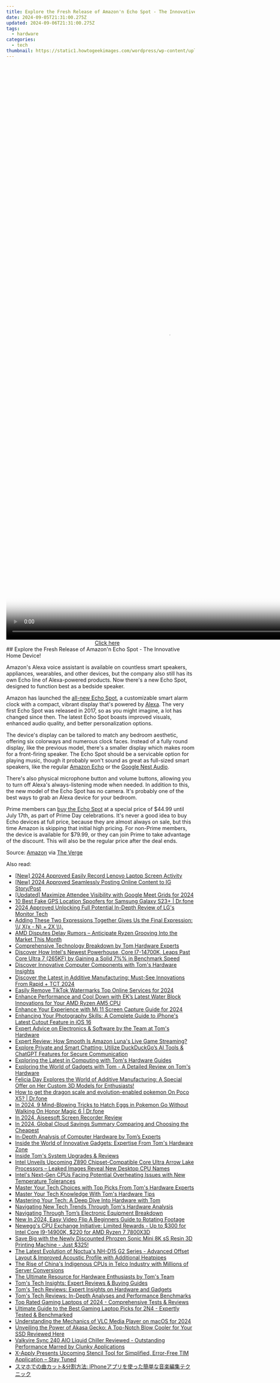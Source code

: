 ```yaml
---
title: Explore the Fresh Release of Amazon'n Echo Spot - The Innovative Home Device!
date: 2024-09-05T21:31:00.275Z
updated: 2024-09-06T21:31:00.275Z
tags:
  - hardware
categories:
  - tech
thumbnail: https://static1.howtogeekimages.com/wordpress/wp-content/uploads/2024/07/echo-spot-2nd-gen-hero.jpg
---
```


<!-- affiliate ads begin -->
<span id="2135472">
					<video width="864" height="1536" style="cursor:pointer"
           poster="//a.impactradius-go.com/display-clicktoplayimage/2135472.png"
           onclick="if(!this.playClicked){this.play();this.setAttribute('controls',true);this.playClicked=true;}">
	   <source src="//a.impactradius-go.com/display-ad/18498-2135472">
	   <img src="//a.impactradius-go.com/display-clicktoplayimage/2135472.png" style="border: none; height: 100%; width: 100%; object-fit: contain">
	</video>
	<div style="width:540px;text-align:center"><a href="javascript:window.open(decodeURIComponent('https%3A%2F%2Funicoeye.pxf.io%2Fc%2F5597632%2F2135472%2F18498'), '_blank');void(0);">Click here</a></div>
</span>
<img height="0" width="0" src="https://imp.pxf.io/i/5597632/2135472/18498" style="position:absolute;visibility:hidden;" border="0" />
<!-- affiliate ads end -->
## Explore the Fresh Release of Amazon'n Echo Spot - The Innovative Home Device!

Amazon's Alexa voice assistant is available on countless smart speakers, appliances, wearables, and other devices, but the company also still has its own Echo line of Alexa-powered products. Now there's a new Echo Spot, designed to function best as a bedside speaker.

 Amazon has launched the [all-new Echo Spot](https://www.amazon.com/dp/B0BFC7WQ6R?tag=hotoge-20&ascsubtag=UUhtgUeUpU2004041&asc%5Frefurl=https%3A%2F%2Fwww.howtogeek.com%2Famazon-2024-echo-spot%2F&asc%5Fcampaign=Short-Term), a customizable smart alarm clock with a compact, vibrant display that's powered by [Alexa](https://some-skills.techidaily.com/2024-approved-ultimate-resource-compilation-for-media-imagery/). The very first Echo Spot was released in 2017, so as you might imagine, a lot has changed since then. The latest Echo Spot boasts improved visuals, enhanced audio quality, and better personalization options.

 The device's display can be tailored to match any bedroom aesthetic, offering six colorways and numerous clock faces. Instead of a fully round display, like the previous model, there's a smaller display which makes room for a front-firing speaker. The Echo Spot should be a servicable option for playing music, though it probably won't sound as great as full-sized smart speakers, like the regular [Amazon Echo](https://www.amazon.com/Echo-4th-Gen/dp/B07XKF5RM3?tag=hotoge-20&ascsubtag=UUhtgUeUpU2004041&asc%5Frefurl=https%3A%2F%2Fwww.howtogeek.com%2Famazon-2024-echo-spot%2F&asc%5Fcampaign=Short-Term) or the [Google Nest Audio](https://shop-links.co/link/?exclusive=1&publisher_slug=itechdaily19598&url=https%3A%2F%2Fwww.bestbuy.com%2Fsite%2Fgoogle-nest-audio-smart-speaker-chalk%2F6428305.p%3FskuId%3D6428305).

 There's also physical microphone button and volume buttons, allowing you to turn off Alexa's always-listening mode when needed. In addition to this, the new model of the Echo Spot has no camera. It's probably one of the best ways to grab an Alexa device for your bedroom.

 Prime members can [buy the Echo Spot](https://www.amazon.com/dp/B0BFC7WQ6R?tag=hotoge-20&ascsubtag=UUhtgUeUpU2004041&asc%5Frefurl=https%3A%2F%2Fwww.howtogeek.com%2Famazon-2024-echo-spot%2F&asc%5Fcampaign=Short-Term) at a special price of $44.99 until July 17th, as part of Prime Day celebrations. It's never a good idea to buy Echo devices at full price, because they are almost always on sale, but this time Amazon is skipping that initial high pricing. For non-Prime members, the device is available for $79.99, or they can join Prime to take advantage of the discount. This will also be the regular price after the deal ends.

 Source: [Amazon](https://www.aboutamazon.com/news/devices/all-new-echo-spot) via [The Verge](https://www.theverge.com/2024/7/8/24194272/amazon-echo-spot-alexa-smart-speaker)

<ins class="adsbygoogle"
     style="display:block"
     data-ad-format="autorelaxed"
     data-ad-client="ca-pub-7571918770474297"
     data-ad-slot="1223367746"></ins>



<ins class="adsbygoogle"
     style="display:block"
     data-ad-client="ca-pub-7571918770474297"
     data-ad-slot="8358498916"
     data-ad-format="auto"
     data-full-width-responsive="true"></ins>

<span class="atpl-alsoreadstyle">Also read:</span>
<div><ul>
<li><a href="https://visual-screen-recording.techidaily.com/new-2024-approved-easily-record-lenovo-laptop-screen-activity/"><u>[New] 2024 Approved  Easily Record Lenovo Laptop Screen Activity</u></a></li>
<li><a href="https://instagram-videos.techidaily.com/new-2024-approved-seamlessly-posting-online-content-to-ig-storypost/"><u>[New] 2024 Approved  Seamlessly Posting Online Content to IG Story/Post</u></a></li>
<li><a href="https://on-screen-recording.techidaily.com/updated-maximize-attendee-visibility-with-google-meet-grids-for-2024/"><u>[Updated] Maximize Attendee Visibility with Google Meet Grids for 2024</u></a></li>
<li><a href="https://location-fake.techidaily.com/10-best-fake-gps-location-spoofers-for-samsung-galaxy-s23plus-drfone-by-drfone-virtual-android/"><u>10 Best Fake GPS Location Spoofers for Samsung Galaxy S23+ | Dr.fone</u></a></li>
<li><a href="https://article-tips.techidaily.com/2024-approved-unlocking-full-potential-in-depth-review-of-lgs-monitor-tech/"><u>2024 Approved  Unlocking Full Potential  In-Depth Review of LG's Monitor Tech</u></a></li>
<li><a href="https://hardware-tips.techidaily.com/adding-these-two-expressions-together-gives-us-the-final-expression-xx-n-plus-2x/"><u>Adding These Two Expressions Together Gives Us the Final Expression: \\( X(x - N) + 2X \\).</u></a></li>
<li><a href="https://hardware-tips.techidaily.com/1723262281674-amd-disputes-delay-rumors-anticipate-ryzen-grooving-into-the-market-this-month/"><u>AMD Disputes Delay Rumors – Anticipate Ryzen Grooving Into the Market This Month</u></a></li>
<li><a href="https://hardware-tips.techidaily.com/comprehensive-technology-breakdown-by-tom-hardware-experts/"><u>Comprehensive Technology Breakdown by Tom Hardware Experts</u></a></li>
<li><a href="https://hardware-tips.techidaily.com/discover-how-intels-newest-powerhouse-core-i7-14700k-leaps-past-core-ultra-7-265kf-by-gaining-a-solid-7-in-benchmark-speed/"><u>Discover How Intel's Newest Powerhouse, Core I7-14700K, Leaps Past Core Ultra 7 (265KF) by Gaining a Solid 7%% in Benchmark Speed</u></a></li>
<li><a href="https://hardware-tips.techidaily.com/discover-innovative-computer-components-with-toms-hardware-insights/"><u>Discover Innovative Computer Components with Tom's Hardware Insights</u></a></li>
<li><a href="https://hardware-tips.techidaily.com/discover-the-latest-in-additive-manufacturing-must-see-innovations-from-rapid-plus-tct-2024/"><u>Discover the Latest in Additive Manufacturing: Must-See Innovations From Rapid + TCT 2024</u></a></li>
<li><a href="https://ai-vdieo-software.techidaily.com/easily-remove-tiktok-watermarks-top-online-services-for-2024/"><u>Easily Remove TikTok Watermarks Top Online Services for 2024</u></a></li>
<li><a href="https://hardware-tips.techidaily.com/enhance-performance-and-cool-down-with-eks-latest-water-block-innovations-for-your-amd-ryzen-am5-cpu/"><u>Enhance Performance and Cool Down with EK’s Latest Water Block Innovations for Your AMD Ryzen AM5 CPU</u></a></li>
<li><a href="https://screen-activity-recording.techidaily.com/enhance-your-experience-with-mi-11-screen-capture-guide-for-2024/"><u>Enhance Your Experience with Mi 11 Screen Capture Guide for 2024</u></a></li>
<li><a href="https://techno-recovery.techidaily.com/enhancing-your-photography-skills-a-complete-guide-to-iphones-latest-cutout-feature-in-ios-16/"><u>Enhancing Your Photography Skills: A Complete Guide to iPhone's Latest Cutout Feature in iOS 16</u></a></li>
<li><a href="https://hardware-tips.techidaily.com/expert-advice-on-electronics-and-software-by-the-team-at-toms-hardware/"><u>Expert Advice on Electronics & Software by the Team at Tom's Hardware</u></a></li>
<li><a href="https://buynow-info.techidaily.com/expert-review-how-smooth-is-amazon-lunas-live-game-streaming/"><u>Expert Review: How Smooth Is Amazon Luna's Live Game Streaming?</u></a></li>
<li><a href="https://tech-hub.techidaily.com/explore-private-and-smart-chatting-utilize-duckduckgos-ai-tools-and-chatgpt-features-for-secure-communication/"><u>Explore Private and Smart Chatting: Utilize DuckDuckGo’s AI Tools & ChatGPT Features for Secure Communication</u></a></li>
<li><a href="https://hardware-tips.techidaily.com/exploring-the-latest-in-computing-with-toms-hardware-guides/"><u>Exploring the Latest in Computing with Tom's Hardware Guides</u></a></li>
<li><a href="https://hardware-tips.techidaily.com/exploring-the-world-of-gadgets-with-tom-a-detailed-review-on-toms-hardware/"><u>Exploring the World of Gadgets with Tom - A Detailed Review on Tom's Hardware</u></a></li>
<li><a href="https://hardware-tips.techidaily.com/1723125139959-felicia-day-explores-the-world-of-additive-manufacturing-a-special-offer-on-her-custom-3d-models-for-enthusiasts/"><u>Felicia Day Explores the World of Additive Manufacturing: A Special Offer on Her Custom 3D Models for Enthusiasts!</u></a></li>
<li><a href="https://pokemon-go-android.techidaily.com/how-to-get-the-dragon-scale-and-evolution-enabled-pokemon-on-poco-x5-drfone-by-drfone-virtual-android/"><u>How to get the dragon scale and evolution-enabled pokemon On Poco X5? | Dr.fone</u></a></li>
<li><a href="https://pokemon-go-android.techidaily.com/in-2024-9-mind-blowing-tricks-to-hatch-eggs-in-pokemon-go-without-walking-on-honor-magic-6-drfone-by-drfone-virtual-android/"><u>In 2024, 9 Mind-Blowing Tricks to Hatch Eggs in Pokemon Go Without Walking On Honor Magic 6 | Dr.fone</u></a></li>
<li><a href="https://digital-screen-recording.techidaily.com/in-2024-aiseesoft-screen-recorder-review/"><u>In 2024, Aiseesoft Screen Recorder Review</u></a></li>
<li><a href="https://some-knowledge.techidaily.com/in-2024-global-cloud-savings-summary-comparing-and-choosing-the-cheapest/"><u>In 2024, Global Cloud Savings Summary  Comparing and Choosing the Cheapest</u></a></li>
<li><a href="https://hardware-tips.techidaily.com/in-depth-analysis-of-computer-hardware-by-toms-experts/"><u>In-Depth Analysis of Computer Hardware by Tom’s Experts</u></a></li>
<li><a href="https://hardware-tips.techidaily.com/inside-the-world-of-innovative-gadgets-expertise-from-toms-hardware-zone/"><u>Inside the World of Innovative Gadgets: Expertise From Tom's Hardware Zone</u></a></li>
<li><a href="https://hardware-tips.techidaily.com/inside-toms-system-upgrades-and-reviews/"><u>Inside Tom's System Upgrades & Reviews</u></a></li>
<li><a href="https://hardware-tips.techidaily.com/intel-unveils-upcoming-z890-chipset-compatible-core-ultra-arrow-lake-processors-leaked-images-reveal-new-desktop-cpu-names/"><u>Intel Unveils Upcoming Z890 Chipset-Compatible Core Ultra Arrow Lake Processors – Leaked Images Reveal New Desktop CPU Names</u></a></li>
<li><a href="https://hardware-tips.techidaily.com/intels-next-gen-cpus-facing-potential-overheating-issues-with-new-temperature-tolerances/"><u>Intel's Next-Gen CPUs Facing Potential Overheating Issues with New Temperature Tolerances</u></a></li>
<li><a href="https://hardware-tips.techidaily.com/master-your-tech-choices-with-top-picks-from-toms-hardware-experts/"><u>Master Your Tech Choices with Top Picks From Tom's Hardware Experts</u></a></li>
<li><a href="https://hardware-tips.techidaily.com/master-your-tech-knowledge-with-toms-hardware-tips/"><u>Master Your Tech Knowledge With Tom's Hardware Tips</u></a></li>
<li><a href="https://hardware-tips.techidaily.com/mastering-your-tech-a-deep-dive-into-hardware-with-tom/"><u>Mastering Your Tech: A Deep Dive Into Hardware with Tom</u></a></li>
<li><a href="https://hardware-tips.techidaily.com/navigating-new-tech-trends-through-toms-hardware-analysis/"><u>Navigating New Tech Trends Through Tom's Hardware Analysis</u></a></li>
<li><a href="https://hardware-tips.techidaily.com/navigating-through-toms-electronic-equipment-breakdown/"><u>Navigating Through Tom’s Electronic Equipment Breakdown</u></a></li>
<li><a href="https://smart-video-creator.techidaily.com/new-in-2024-easy-video-flip-a-beginners-guide-to-rotating-footage/"><u>New In 2024, Easy Video Flip A Beginners Guide to Rotating Footage</u></a></li>
<li><a href="https://hardware-tips.techidaily.com/neweggs-cpu-exchange-initiative-limited-rewards-up-to-300-for-intel-core-i9-14900k-220-for-amd-ryzen-7-7800x3d/"><u>Newegg's CPU Exchange Initiative: Limited Rewards - Up to $300 for Intel Core I9-14900K, $220 for AMD Ryzen 7 7800X3D</u></a></li>
<li><a href="https://hardware-tips.techidaily.com/save-big-with-the-newly-discounted-phrozen-sonic-mini-8k-ss-resin-3d-printing-machine-just-325/"><u>Save Big with the Newly Discounted Phrozen Sonic Mini 8K sS Resin 3D Printing Machine - Just $325!</u></a></li>
<li><a href="https://hardware-tips.techidaily.com/the-latest-evolution-of-noctuas-nh-d15-g2-series-advanced-offset-layout-and-improved-acoustic-profile-with-additional-heatpipes/"><u>The Latest Evolution of Noctua's NH-D15 G2 Series - Advanced Offset Layout & Improved Acoustic Profile with Additional Heatpipes</u></a></li>
<li><a href="https://hardware-tips.techidaily.com/the-rise-of-chinas-indigenous-cpus-in-telco-industry-with-millions-of-server-conversions/"><u>The Rise of China's Indigenous CPUs in Telco Industry with Millions of Server Conversions</u></a></li>
<li><a href="https://hardware-tips.techidaily.com/the-ultimate-resource-for-hardware-enthusiasts-by-toms-team/"><u>The Ultimate Resource for Hardware Enthusiasts by Tom's Team</u></a></li>
<li><a href="https://hardware-tips.techidaily.com/toms-tech-insights-expert-reviews-and-buying-guides/"><u>Tom's Tech Insights: Expert Reviews & Buying Guides</u></a></li>
<li><a href="https://hardware-tips.techidaily.com/toms-tech-reviews-expert-insights-on-hardware-and-gadgets/"><u>Tom's Tech Reviews: Expert Insights on Hardware and Gadgets</u></a></li>
<li><a href="https://hardware-tips.techidaily.com/toms-tech-reviews-in-depth-analyses-and-performance-benchmarks/"><u>Tom's Tech Reviews: In-Depth Analyses and Performance Benchmarks</u></a></li>
<li><a href="https://hardware-tips.techidaily.com/top-rated-gaming-laptops-of-2024-comprehensive-tests-and-reviews/"><u>Top Rated Gaming Laptops of 2024 - Comprehensive Tests & Reviews</u></a></li>
<li><a href="https://hardware-tips.techidaily.com/ultimate-guide-to-the-best-gaming-laptop-picks-for-2n4-expertly-tested-and-benchmarked/"><u>Ultimate Guide to the Best Gaming Laptop Picks for 2N4 - Expertly Tested & Benchmarked</u></a></li>
<li><a href="https://some-approaches.techidaily.com/understanding-the-mechanics-of-vlc-media-player-on-macos-for-2024/"><u>Understanding the Mechanics of VLC Media Player on macOS for 2024</u></a></li>
<li><a href="https://hardware-tips.techidaily.com/1723175681047-unveiling-the-power-of-akasa-gecko-a-top-notch-blow-cooler-for-your-ssd-reviewed-here/"><u>Unveiling the Power of Akasa Gecko: A Top-Notch Blow Cooler for Your SSD Reviewed Here</u></a></li>
<li><a href="https://hardware-tips.techidaily.com/valkyire-sync-240-aio-liquid-chiller-reviewed-outstanding-performance-marred-by-clunky-applications/"><u>Valkyire Sync 240 AIO Liquid Chiller Reviewed - Outstanding Performance Marred by Clunky Applications</u></a></li>
<li><a href="https://hardware-tips.techidaily.com/x-apply-presents-upcoming-stencil-tool-for-simplified-error-free-tim-application-stay-tuned/"><u>X-Apply Presents Upcoming Stencil Tool for Simplified, Error-Free TIM Application – Stay Tuned</u></a></li>
<li><a href="https://vp-tips.techidaily.com/and-iphone/"><u>スマホでの曲カット&分割方法: IPhoneアプリを使った簡単な音楽編集テクニック</u></a></li>
</ul></div>
